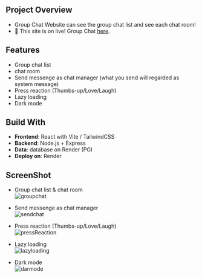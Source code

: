 
## Project Overview
- Group Chat Website can see the group chat list and see each chat room!<br/>
- 🚀 This site is on live! Group Chat <a href="https://mychat-b570.onrender.com/">here</a>.

## Features
- Group chat list
- chat room
- Send messenge as chat manager (what you send will regarded as system message)
- Press reaction (Thumbs-up/Love/Laugh)
- Lazy loading
- Dark mode

## Build With
- **Frontend**: React with Vite / TailwindCSS
- **Backend**: Node.js + Express
- **Data**: database on Render (PG)
- **Deploy on**: Render

## ScreenShot
- Group chat list & chat room<br/>
![groupchat](https://media2.giphy.com/media/v1.Y2lkPTc5MGI3NjExZDNkNWx6dWMxMGMwM3dtMW5nZjR2OTIzcW9ieTByYTAydm9sb3RrMSZlcD12MV9pbnRlcm5hbF9naWZfYnlfaWQmY3Q9Zw/OoafWL1t8PDybJh0rM/giphy.gif)<br/>

- Send messenge as chat manager<br/>
![sendchat](https://media2.giphy.com/media/v1.Y2lkPTc5MGI3NjExa24ybzR1bTNwb3FjZzlsejc3M2x1OGhwODJ2NXNlajNuMjR6djFxMiZlcD12MV9pbnRlcm5hbF9naWZfYnlfaWQmY3Q9Zw/ZvFb7km7MCHXEmQRdZ/giphy.gif)<br/>

- Press reaction (Thumbs-up/Love/Laugh)<br/>
![pressReaction](https://media3.giphy.com/media/v1.Y2lkPTc5MGI3NjExaDhxbTB6bWhlbnEwenp0Z2prdDA1dHdmN2pocDlyZ3B2djRodnM1NyZlcD12MV9pbnRlcm5hbF9naWZfYnlfaWQmY3Q9Zw/MIUKb7lpwMj1AQEq9F/giphy.gif)<br/>

- Lazy loading<br/>
![lazyloading](https://media1.giphy.com/media/v1.Y2lkPTc5MGI3NjExbm45d2F0cGRhZGZpYmw0a3k2YXB0ejhna2c1a2d5cDZvOGMxdTNrciZlcD12MV9pbnRlcm5hbF9naWZfYnlfaWQmY3Q9Zw/8wrMoItakIJ1bcBlXG/giphy.gif)<br/>

- Dark mode<br/>
![darmode](https://media2.giphy.com/media/v1.Y2lkPTc5MGI3NjExenFyY2oyNXN1ZDd0ZDV4eXJuNHI1dzg0eW1sZzB2cGRqbzc4d2tlbSZlcD12MV9pbnRlcm5hbF9naWZfYnlfaWQmY3Q9Zw/aB20qpNrWIE0ooReQU/giphy.gif)<br/>